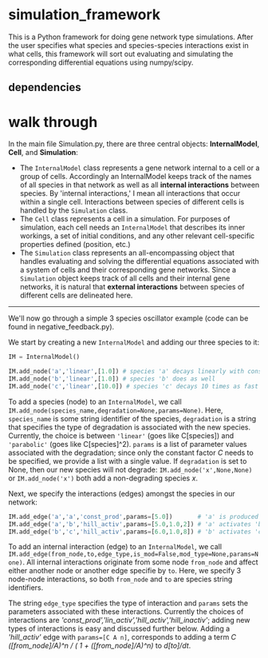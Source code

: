 simulation_framework
====================

This is a Python framework for doing gene network type simulations. After the user specifies what species and species-species interactions exist in what cells, this framework will sort out evaluating and simulating the corresponding differential equations using numpy/scipy.

dependencies
------------



walk through
============

In the main file Simulation.py, there are three central objects: **InternalModel**, **Cell**, and **Simulation**:
 - The `InternalModel` class represents a gene network internal to a cell or a group of cells. Accordingly an InternalModel keeps track of the names of all species in that network as well as all **internal interactions** between species. By 'internal interactions,' I mean all interactions that occur within a single cell. Interactions between species of different cells is handled by the `Simulation` class. 
 - The `Cell` class represents a cell in a simulation. For purposes of simulation, each cell needs an `InternalModel` that describes its inner workings, a set of initial conditions, and any other relevant cell-specific properties defined (position, etc.)
 - The `Simulation` class represents an all-encompassing object that handles evaluating and solving the differential equations associated with a system of cells and their corresponding gene networks. Since a `Simulation` object keeps track of all cells and their internal gene networks, it is natural that **external interactions** between species of different cells are delineated here. 

* * *

We'll now go through a simple 3 species oscillator example (code can be found in negative_feedback.py).

We start by creating a new `InternalModel` and adding our three species to it:

```Python
IM = InternalModel()

IM.add_node('a','linear',[1.0]) # species 'a' decays linearly with constant factor 1.0
IM.add_node('b','linear',[1.0]) # species 'b' does as well
IM.add_node('c','linear',[10.0]) # species 'c' decays 10 times as fast as 'a' or 'b'
```

To add a species (node) to an `InternalModel`, we call `IM.add_node(species_name,degradation=None,params=None)`. Here, `species_name` is some string identifier of the species, `degradation` is a string that specifies the type of degradation is associated with the new species. Currently, the choice is between `'linear'` (goes like C[species]) and `'parabolic'` (goes like C[species]^2). `params` is a list of parameter values associated with the degradation; since only the constant factor *C* needs to be specified, we provide a list with a single value. If `degradation` is set to None, then our new species will not degrade: `IM.add_node('x',None,None)` or `IM.add_node('x')` both add a non-degrading species *x*.

Next, we specify the interactions (edges) amongst the species in our network:

```Python
IM.add_edge('a','a','const_prod',params=[5.0])       # 'a' is produced at a constant rate
IM.add_edge('a','b','hill_activ',params=[5.0,1.0,2]) # 'a' activates 'b'
IM.add_edge('b','c','hill_activ',params=[6.0,1.0,8]) # 'b' activates 'c' (with a sharper cutoff)
```

To add an internal interaction (edge) to an `InternalModel`, we call `IM.add_edge(from_node,to,edge_type,is_mod=False,mod_type=None,params=None)`. All internal interactions originate from some node `from_node` and affect either another node or another edge specifie by `to`. Here, we specify 3 node-node interactions, so both `from_node` and `to` are species string identifiers. 

The string `edge_type` specifies the type of interaction and `params` sets the parameters associated with these interactions. Currently the choices of interactions are *'const_prod','lin_activ','hill_activ','hill_inactiv'*; adding new types of interactions is easy and discussed further below. Adding a *'hill_activ'* edge with `params=[C A n]`, corresponds to adding a term *C ([from_node]/A)^n / ( 1 + ([from_node]/A)^n)* to *d[to]/dt*. 






